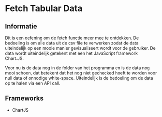 # Fetch Tabular Data

## Informatie
Dit is een oefening om de fetch functie meer mee te ontdekken. De bedoeling is om alle data uit de csv file te verwerken zodat de data uiteindelijk 
op een mooie manier gevisualiseert wordt voor de gebruiker. De data wordt uiteindelijk getekent met een het JavaScript framework Chart.JS.

Voor nu is de data nog in de folder van het programma en is de data nog mooi schoon, dat betekent dat het nog niet gechecked hoeft te worden voor
null data of onnodige white-space. Uiteindelijk is de bedoeling om de data op te halen via een API call.

## Frameworks
* ChartJS